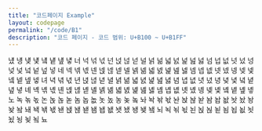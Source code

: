 ```yaml
---
title: "코드페이지 Example"
layout: codepage
permalink: "/code/B1"
description: "코드 페이지 - 코드 범위: U+B100 ~ U+B1FF"
---
```


<span class="character">넀</span>
<span class="character">넁</span>
<span class="character">넂</span>
<span class="character">넃</span>
<span class="character">넄</span>
<span class="character">넅</span>
<span class="character">넆</span>
<span class="character">넇</span>
<span class="character">너</span>
<span class="character">넉</span>
<span class="character">넊</span>
<span class="character">넋</span>
<span class="character">넌</span>
<span class="character">넍</span>
<span class="character">넎</span>
<span class="character">넏</span>
<span class="character">널</span>
<span class="character">넑</span>
<span class="character">넒</span>
<span class="character">넓</span>
<span class="character">넔</span>
<span class="character">넕</span>
<span class="character">넖</span>
<span class="character">넗</span>
<span class="character">넘</span>
<span class="character">넙</span>
<span class="character">넚</span>
<span class="character">넛</span>
<span class="character">넜</span>
<span class="character">넝</span>
<span class="character">넞</span>
<span class="character">넟</span>
<span class="character">넠</span>
<span class="character">넡</span>
<span class="character">넢</span>
<span class="character">넣</span>
<span class="character">네</span>
<span class="character">넥</span>
<span class="character">넦</span>
<span class="character">넧</span>
<span class="character">넨</span>
<span class="character">넩</span>
<span class="character">넪</span>
<span class="character">넫</span>
<span class="character">넬</span>
<span class="character">넭</span>
<span class="character">넮</span>
<span class="character">넯</span>
<span class="character">넰</span>
<span class="character">넱</span>
<span class="character">넲</span>
<span class="character">넳</span>
<span class="character">넴</span>
<span class="character">넵</span>
<span class="character">넶</span>
<span class="character">넷</span>
<span class="character">넸</span>
<span class="character">넹</span>
<span class="character">넺</span>
<span class="character">넻</span>
<span class="character">넼</span>
<span class="character">넽</span>
<span class="character">넾</span>
<span class="character">넿</span>
<span class="character">녀</span>
<span class="character">녁</span>
<span class="character">녂</span>
<span class="character">녃</span>
<span class="character">년</span>
<span class="character">녅</span>
<span class="character">녆</span>
<span class="character">녇</span>
<span class="character">녈</span>
<span class="character">녉</span>
<span class="character">녊</span>
<span class="character">녋</span>
<span class="character">녌</span>
<span class="character">녍</span>
<span class="character">녎</span>
<span class="character">녏</span>
<span class="character">념</span>
<span class="character">녑</span>
<span class="character">녒</span>
<span class="character">녓</span>
<span class="character">녔</span>
<span class="character">녕</span>
<span class="character">녖</span>
<span class="character">녗</span>
<span class="character">녘</span>
<span class="character">녙</span>
<span class="character">녚</span>
<span class="character">녛</span>
<span class="character">녜</span>
<span class="character">녝</span>
<span class="character">녞</span>
<span class="character">녟</span>
<span class="character">녠</span>
<span class="character">녡</span>
<span class="character">녢</span>
<span class="character">녣</span>
<span class="character">녤</span>
<span class="character">녥</span>
<span class="character">녦</span>
<span class="character">녧</span>
<span class="character">녨</span>
<span class="character">녩</span>
<span class="character">녪</span>
<span class="character">녫</span>
<span class="character">녬</span>
<span class="character">녭</span>
<span class="character">녮</span>
<span class="character">녯</span>
<span class="character">녰</span>
<span class="character">녱</span>
<span class="character">녲</span>
<span class="character">녳</span>
<span class="character">녴</span>
<span class="character">녵</span>
<span class="character">녶</span>
<span class="character">녷</span>
<span class="character">노</span>
<span class="character">녹</span>
<span class="character">녺</span>
<span class="character">녻</span>
<span class="character">논</span>
<span class="character">녽</span>
<span class="character">녾</span>
<span class="character">녿</span>
<span class="code tofu"></span>
<span class="code tofu"></span>
<span class="code tofu"></span>
<span class="code tofu"></span>
<span class="code tofu"></span>
<span class="code tofu"></span>
<span class="code tofu"></span>
<span class="code tofu"></span>
<span class="character">놈</span>
<span class="character">놉</span>
<span class="character">놊</span>
<span class="character">놋</span>
<span class="character">놌</span>
<span class="character">농</span>
<span class="character">놎</span>
<span class="code tofu"></span>
<span class="character">놐</span>
<span class="code tofu"></span>
<span class="code tofu"></span>
<span class="code tofu"></span>
<span class="character">놔</span>
<span class="character">놕</span>
<span class="character">놖</span>
<span class="character">놗</span>
<span class="character">놘</span>
<span class="character">놙</span>
<span class="character">놚</span>
<span class="character">놛</span>
<span class="code tofu"></span>
<span class="code tofu"></span>
<span class="code tofu"></span>
<span class="code tofu"></span>
<span class="code tofu"></span>
<span class="code tofu"></span>
<span class="code tofu"></span>
<span class="code tofu"></span>
<span class="character">놤</span>
<span class="character">놥</span>
<span class="character">놦</span>
<span class="character">놧</span>
<span class="character">놨</span>
<span class="character">놩</span>
<span class="character">놪</span>
<span class="code tofu"></span>
<span class="character">놬</span>
<span class="code tofu"></span>
<span class="code tofu"></span>
<span class="code tofu"></span>
<span class="character">놰</span>
<span class="character">놱</span>
<span class="character">놲</span>
<span class="character">놳</span>
<span class="character">놴</span>
<span class="character">놵</span>
<span class="character">놶</span>
<span class="character">놷</span>
<span class="code tofu"></span>
<span class="code tofu"></span>
<span class="code tofu"></span>
<span class="code tofu"></span>
<span class="code tofu"></span>
<span class="code tofu"></span>
<span class="code tofu"></span>
<span class="code tofu"></span>
<span class="character">뇀</span>
<span class="character">뇁</span>
<span class="character">뇂</span>
<span class="character">뇃</span>
<span class="character">뇄</span>
<span class="character">뇅</span>
<span class="character">뇆</span>
<span class="code tofu"></span>
<span class="character">뇈</span>
<span class="code tofu"></span>
<span class="code tofu"></span>
<span class="code tofu"></span>
<span class="character">뇌</span>
<span class="character">뇍</span>
<span class="character">뇎</span>
<span class="character">뇏</span>
<span class="character">뇐</span>
<span class="character">뇑</span>
<span class="character">뇒</span>
<span class="character">뇓</span>
<span class="code tofu"></span>
<span class="code tofu"></span>
<span class="code tofu"></span>
<span class="code tofu"></span>
<span class="code tofu"></span>
<span class="code tofu"></span>
<span class="code tofu"></span>
<span class="code tofu"></span>
<span class="character">뇜</span>
<span class="character">뇝</span>
<span class="character">뇞</span>
<span class="character">뇟</span>
<span class="character">뇠</span>
<span class="character">뇡</span>
<span class="character">뇢</span>
<span class="code tofu"></span>
<span class="character">뇤</span>
<span class="code tofu"></span>
<span class="code tofu"></span>
<span class="code tofu"></span>
<span class="character">뇨</span>
<span class="code tofu"></span>
<span class="code tofu"></span>
<span class="code tofu"></span>
<span class="code tofu"></span>
<span class="code tofu"></span>
<span class="code tofu"></span>
<span class="code tofu"></span>
<span class="code tofu"></span>
<span class="code tofu"></span>
<span class="code tofu"></span>
<span class="code tofu"></span>
<span class="code tofu"></span>
<span class="code tofu"></span>
<span class="code tofu"></span>
<span class="code tofu"></span>
<span class="code tofu"></span>
<span class="code tofu"></span>
<span class="code tofu"></span>
<span class="code tofu"></span>
<span class="code tofu"></span>
<span class="code tofu"></span>
<span class="code tofu"></span>
<span class="code tofu"></span>